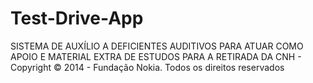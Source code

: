 Test-Drive-App
==============

SISTEMA DE AUXÍLIO A DEFICIENTES AUDITIVOS PARA ATUAR COMO APOIO E MATERIAL EXTRA DE ESTUDOS PARA A RETIRADA DA CNH - Copyright © 2014 - Fundação Nokia. Todos os direitos reservados
